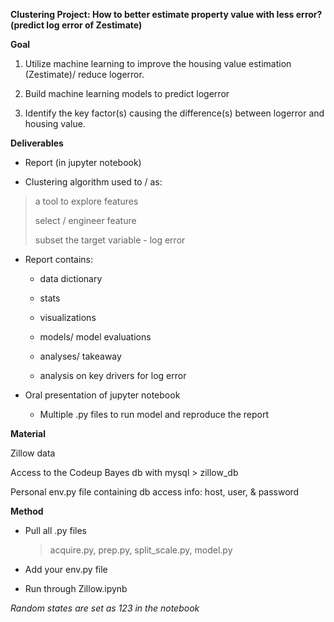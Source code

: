 **Clustering Project: How to better estimate property value with less error? (predict log error of Zestimate)**

**Goal**

1. Utilize machine learning to improve the housing value estimation (Zestimate)/ reduce logerror.

2. Build machine learning models to predict logerror

3. Identify the key factor(s) causing the difference(s) between logerror and housing value.

**Deliverables**

- Report (in jupyter notebook)

- Clustering algorithm used to / as:

> a tool to explore features
>
> select / engineer feature
>
> subset the target variable - log error

- Report contains:

  - data dictionary

  - stats 

  - visualizations 

  - models/ model evaluations

  - analyses/ takeaway

  - analysis on key drivers for log error

- Oral presentation of jupyter notebook

  - Multiple .py files to run model and reproduce the report

**Material**

Zillow data

Access to the Codeup Bayes db with mysql > zillow_db

Personal env.py file containing db access info: host, user, & password

**Method**

- Pull all .py files

  > acquire.py, prep.py, split_scale.py, model.py

- Add your env.py file

- Run through Zillow.ipynb

*Random states are set as 123 in the notebook*
